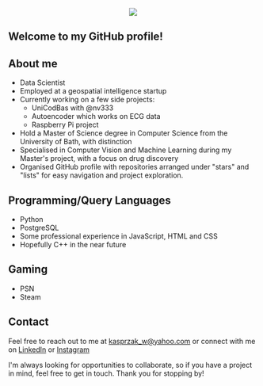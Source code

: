 <p align="center">
  <img src="https://user-images.githubusercontent.com/94233121/188243473-c1a93573-8a01-4ad6-a359-e3bd497e74e2.gif" />
</p>

## Welcome to my GitHub profile!

## About me
* Data Scientist
* Employed at a geospatial intelligence startup
* Currently working on a few side projects:
  * UniCodBas with @nv333
  * Autoencoder which works on ECG data
  * Raspberry Pi project
* Hold a Master of Science degree in Computer Science from the University of Bath, with distinction
* Specialised in Computer Vision and Machine Learning during my Master's project, with a focus on drug discovery
* Organised GitHub profile with repositories arranged under "stars" and "lists" for easy navigation and project exploration.

## Programming/Query Languages 
* Python
* PostgreSQL
* Some professional experience in JavaScript, HTML and CSS
* Hopefully C++ in the near future

## Gaming
* PSN
* Steam

## Contact
Feel free to reach out to me at kasprzak_w@yahoo.com or connect with me on [LinkedIn](https://www.linkedin.com/in/wiktoriakasprzak/) or [Instagram](https://www.instagram.com/wxixcxixa/)

I'm always looking for opportunities to collaborate, so if you have a project in mind, feel free to get in touch. Thank you for stopping by!
